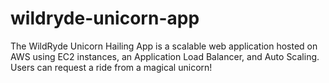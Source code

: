 # wildryde-unicorn-app
The WildRyde Unicorn Hailing App is a scalable web application hosted on AWS using EC2 instances, an Application Load Balancer, and Auto Scaling. Users can request a ride from a magical unicorn!
